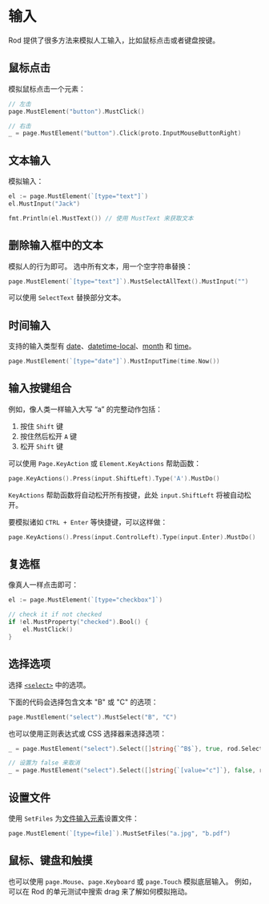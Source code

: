 # 输入

Rod 提供了很多方法来模拟人工输入，比如鼠标点击或者键盘按键。

## 鼠标点击

模拟鼠标点击一个元素：

```go
// 左击
page.MustElement("button").MustClick()

// 右击
_ = page.MustElement("button").Click(proto.InputMouseButtonRight)
```

## 文本输入

模拟输入：

```go
el := page.MustElement(`[type="text"]`)
el.MustInput("Jack")

fmt.Println(el.MustText()) // 使用 MustText 来获取文本
```

## 删除输入框中的文本

模拟人的行为即可。 选中所有文本，用一个空字符串替换：

```go
page.MustElement(`[type="text"]`).MustSelectAllText().MustInput("")
```

可以使用 `SelectText` 替换部分文本。

## 时间输入

支持的输入类型有 [date](https://developer.mozilla.org/en-US/docs/Web/HTML/Element/input/date)、[datetime-local](https://developer.mozilla.org/en-US/docs/Web/HTML/Element/input/datetime-local)、[month](https://developer.mozilla.org/en-US/docs/Web/HTML/Element/input/month) 和 [time](https://developer.mozilla.org/en-US/docs/Web/HTML/Element/input/time)。

```go
page.MustElement(`[type="date"]`).MustInputTime(time.Now())
```

## 输入按键组合

例如，像人类一样输入大写 “a” 的完整动作包括：

1. 按住 `Shift` 键
1. 按住然后松开 `A` 键
1. 松开 `Shift` 键

可以使用 `Page.KeyAction` 或 `Element.KeyActions` 帮助函数：

```go
page.KeyActions().Press(input.ShiftLeft).Type('A').MustDo()
```

`KeyActions` 帮助函数将自动松开所有按键，此处 `input.ShiftLeft` 将被自动松开。

要模拟诸如 `CTRL + Enter` 等快捷键，可以这样做：

```go
page.KeyActions().Press(input.ControlLeft).Type(input.Enter).MustDo()
```

## 复选框

像真人一样点击即可：

```go
el := page.MustElement(`[type="checkbox"]`)

// check it if not checked
if !el.MustProperty("checked").Bool() {
    el.MustClick()
}
```

## 选择选项

选择 [`<select>`](https://developer.mozilla.org/en-US/docs/Web/HTML/Element/select) 中的选项。

下面的代码会选择包含文本 "B" 或 "C" 的选项：

```go
page.MustElement("select").MustSelect("B", "C")
```

也可以使用正则表达式或 CSS 选择器来选择选项：

```go
_ = page.MustElement("select").Select([]string{`^B$`}, true, rod.SelectorTypeRegex)

// 设置为 false 来取消
_ = page.MustElement("select").Select([]string{`[value="c"]`}, false, rod.SelectorTypeCSSSector)
```

## 设置文件

使用 `SetFiles` 为[文件输入元素](https://developer.mozilla.org/en-US/docs/Web/HTML/Element/input/file)设置文件：

```go
page.MustElement(`[type=file]`).MustSetFiles("a.jpg", "b.pdf")
```

## 鼠标、键盘和触摸

也可以使用 `page.Mouse`、`page.Keyboard` 或 `page.Touch` 模拟底层输入。 例如，可以在 Rod 的单元测试中搜索 drag 来了解如何模拟拖动。
